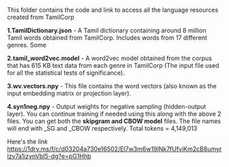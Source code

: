 This folder contains the code and link to access all the language resources created from TamilCorp

**1.TamilDictionary.json** - A Tamil dictionary containing around 8 million Tamil words obtained from TamilCorp. Includes words from 17 different genres. Some 

**2.tamil_word2vec.model** - A word2vec model obtained from the corpus that has 615 KB text data from each genre in TamilCorp (The input file used for all the statistical tests of significance).

**3.wv.vectors.npy** - This file contains the word vectors (also known as the input embedding matrix or projection layer).

**4.syn1neg.npy** - Output weights for negative sampling (hidden-output layer). You can continue training if needed using this along with the above 2 files.
You can get both the **skipgram and CBOW model** files. The file names will end with _SG and _CBOW respectively.
Total tokens = 4,149,013

Here's the *link*
https://1drv.ms/f/c/d03204a730e16502/El7w3m6w19lNk7fUfviKm2cB8umyrlzv7a1izynVbI5-dg?e=pG1Hhb
